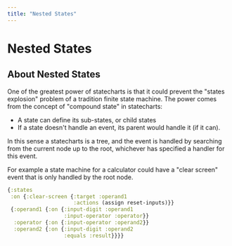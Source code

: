 ```yaml
---
title: "Nested States"
---
```


# Nested States

## About Nested States

One of the greatest power of statecharts is that it could prevent the
"states explosion" problem of a tradition finite state machine. The power 
comes from the concept of "compound state" in statecharts:

* A state can define its sub-states, or child states
* If a state doesn't handle an event, its parent would handle it (if it can).

In this sense a statecharts is a tree, and the event is handled by
searching from the current node up to the root, whichever has
specified a handler for this event.

For example a state machine for a calculator could have a "clear
screen" event that is only handled by the root node.


```clojure
{:states
 :on {:clear-screen {:target :operand1
                     :actions (assign reset-inputs)}}
 {:operand1 {:on {:input-digit :operand1
                  :input-operator :operator}}
  :operator {:on {:input-operator :operand2}}
  :operand2 {:on {:input-digit :operand2
                  :equals :result}}}}
```

